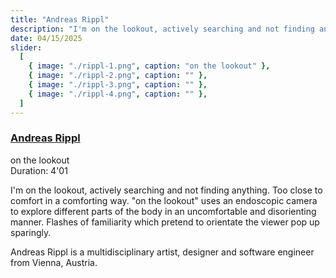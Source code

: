 ```yaml
---
title: "Andreas Rippl"
description: "I'm on the lookout, actively searching and not finding anything."
date: 04/15/2025
slider:
  [
    { image: "./rippl-1.png", caption: "on the lookout" },
    { image: "./rippl-2.png", caption: "" },
    { image: "./rippl-3.png", caption: "" },
    { image: "./rippl-4.png", caption: "" },
  ]
---
```


### [Andreas Rippl](https://soju.studio/)

on the lookout <br/>
Duration: 4'01

I'm on the lookout, actively searching and not finding anything. Too close to comfort in a comforting way. "on the lookout" uses an endoscopic camera to explore different parts of the body in an uncomfortable and disorienting manner. Flashes of familiarity which pretend to orientate the viewer pop up sparingly.

Andreas Rippl is a multidisciplinary artist, designer and software engineer from Vienna, Austria.

